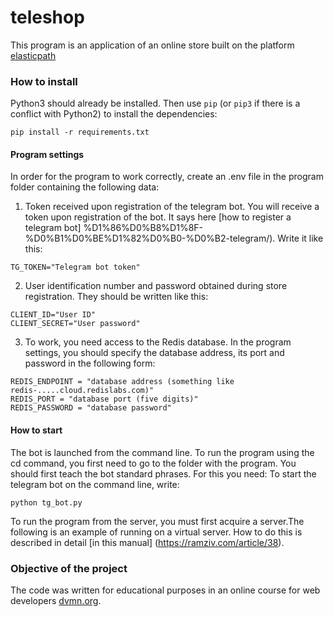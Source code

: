 ﻿# teleshop

This program is an application of an online store built on the platform [elasticpath](https://euwest.cm.elasticpath.com/)

### How to install

Python3 should already be installed.
Then use `pip` (or `pip3` if there is a conflict with Python2) to install the dependencies:
```
pip install -r requirements.txt
```
#### Program settings

In order for the program to work correctly, create an .env file in the program folder containing the following data:

1) Token received upon registration of the telegram bot. You will receive a token upon registration of the bot. It says here [how to register a telegram bot] %D1%86%D0%B8%D1%8F-%D0%B1%D0%BE%D1%82%D0%B0-%D0%B2-telegram/).
Write it like this:
```
TG_TOKEN="Telegram bot token"
```
2) User identification number and password obtained during store registration. They should be written like this:
```
CLIENT_ID="User ID"
CLIENT_SECRET="User password"
```

3) To work, you need access to the Redis database. In the program settings, you should specify the database address, its port and password in the following form:

```
REDIS_ENDPOINT = "database address (something like redis-.....cloud.redislabs.com)"
REDIS_PORT = "database port (five digits)"
REDIS_PASSWORD = "database password"
```


#### How to start

The bot is launched from the command line. To run the program using the cd command, you first need to go to the folder with the program.
You should first teach the bot standard phrases. For this you need:
To start the telegram bot on the command line, write:
```
python tg_bot.py
```


To run the program from the server, you must first acquire a server.The following is an example of running on a virtual server.
How to do this is described in detail [in this manual] (https://ramziv.com/article/38).
### Objective of the project

The code was written for educational purposes in an online course for web developers [dvmn.org](https://dvmn.org/).
